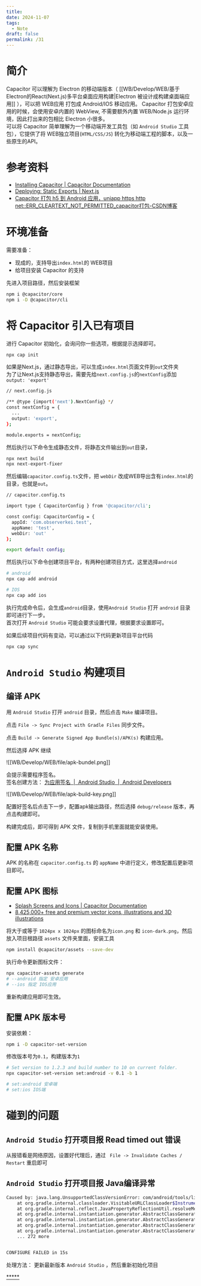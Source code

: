 ```yaml
---
title: 
date: 2024-11-07
tags:
  - Note
draft: false
permalink: /31
---
```

# 简介

Capacitor 可以理解为 Electron 的移动端版本（ [[WB/Develop/WEB/基于Electron的React(Next.js)多平台桌面应用构建|Electron 被设计成构建桌面端应用]] ），可以把 WEB应用 打包成 Android/IOS 移动应用。 
Capacitor 打包安卓应用的时候，会使用安卓内置的 WebView, 不需要额外内置 WEB/Node.js 运行环境，因此打出来的包相比 Electron 小很多。  
可以将 Capacitor 简单理解为一个移动端开发工具包（如 `Android Studio` 工具包），它提供了将 WEB独立项目(`HTML/CSS/JS`) 转化为移动端工程的脚本，以及一些原生的API。 


# 参考资料

- [Installing Capacitor | Capacitor Documentation](https://capacitorjs.com/docs/getting-started#add-capacitor-to-your-web-app)
- [Deploying: Static Exports | Next.js](https://nextjs.org/docs/pages/building-your-application/deploying/static-exports)
- [Capacitor 打包 h5 到 Android 应用，uniapp https http net::ERR_CLEARTEXT_NOT_PERMITTED_capacitor打包-CSDN博客](https://blog.csdn.net/KimBing/article/details/134093769)


# 环境准备

需要准备：  

- 现成的，支持导出`index.html`的 WEB项目
- 给项目安装 Capacitor 的支持

先进入项目路径，然后安装框架  

```bash
npm i @capacitor/core
npm i -D @capacitor/cli
```


# 将 Capacitor 引入已有项目

进行 Capacitor 初始化，会询问你一些选项，根据提示选择即可。    

```bash
npx cap init
```

如果是Next.js，通过静态导出，可以生成`index.html`页面文件到`out`文件夹  
为了让Next.js支持静态导出，需要先给`next.config.js`的`nextConfig`添加`output: 'export'`  

```bash
// next.config.js

/** @type {import('next').NextConfig} */
const nextConfig = {
  ...
  output: 'export',
};

module.exports = nextConfig;
```

然后执行以下命令生成静态文件，将静态文件输出到`out`目录，

```bash
npx next build
npx next-export-fixer
```

然后编辑`capacitor.config.ts`文件，把 `webDir` 改成WEB导出含有`index.html`的目录，也就是`out`。     

```bash
// capacitor.config.ts

import type { CapacitorConfig } from '@capacitor/cli';

const config: CapacitorConfig = {
  appId: 'com.observerkei.test',
  appName: 'test',
  webDir: 'out'
};

export default config;

```

然后执行以下命令创建项目平台，有两种创建项目方式，这里选择`android`   

```bash
# android
npx cap add android

# IOS
npx cap add ios
```

执行完成命令后，会生成`android`目录，使用`Android Studio` 打开 `android` 目录即可进行下一步。  
首次打开 `Android Studio` 可能会要求设置代理，根据要求设置即可。  

如果后续项目代码有变动，可以通过以下代码更新项目平台代码  

```bash
npx cap sync
```


# `Android Studio` 构建项目

## 编译 APK

用 `Android Studio` 打开 `android` 目录，然后点击 `Make` 编译项目。  

点击 `File -> Sync Project with Gradle Files` 同步文件。  

点击 `Build -> Generate Signed App Bundle(s)/APK(s)` 构建应用。  

然后选择 APK 继续  

![[WB/Develop/WEB/file/apk-bundel.png]]

会提示需要程序签名。  
签名创建方法：  [为应用签名  |  Android Studio  |  Android Developers](https://developer.android.com/studio/publish/app-signing?hl=zh-cn#generate-key)  

![[WB/Develop/WEB/file/apk-build-key.png]]  


配置好签名后点击下一步，配置apk输出路径，然后选择 `debug/release` 版本，再点击构建即可。  

构建完成后，即可得到 APK 文件，复制到手机里面就能安装使用。  


## 配置 APK 名称

APK 的名称在 `capacitor.config.ts` 的 `appName` 中进行定义，修改配置后更新项目即可。  


## 配置 APK 图标

- [Splash Screens and Icons | Capacitor Documentation](https://capacitorjs.com/docs/guides/splash-screens-and-icons)  
- [8,425,000+ free and premium vector icons, illustrations and 3D illustrations](https://www.iconfinder.com/)

将大于或等于 `1024px x 1024px` 的图标命名为`icon.png` 和 `icon-dark.png`，然后放入项目根路径 `assets` 文件夹里面，安装工具   

```bash
npm install @capacitor/assets --save-dev
```

执行命令更新图标文件：  

```bash
npx capacitor-assets generate
# --android 指定 安卓应用
# --ios 指定 IOS应用
```

重新构建应用即可生效。  


## 配置 APK 版本号

安装依赖：  
```bash
npm i -D capacitor-set-version
```

修改版本号为`0.1`，构建版本为`1`

```bash
# Set version to 1.2.3 and build number to 10 on current folder.
npx capacitor-set-version set:android -v 0.1 -b 1

# set:android 安卓端
# set:ios IOS端 
```


# 碰到的问题

## `Android Studio` 打开项目报 Read timed out 错误

从报错看是网络原因，设置好代理后，通过 ` File -> Invalidate Caches / Restart` 重启即可  

## `Android Studio` 打开项目报 Java编译异常 

```bash
Caused by: java.lang.UnsupportedClassVersionError: com/android/tools/lint/model/LintModelSeverity has been compiled by a more recent version of the Java Runtime (class file version 61.0), this version of the Java Runtime only recognizes class file versions up to 55.0
	at org.gradle.internal.classloader.VisitableURLClassLoader$InstrumentingVisitableURLClassLoader.findClass(VisitableURLClassLoader.java:186)
	at org.gradle.internal.reflect.JavaPropertyReflectionUtil.resolveMethodReturnType(JavaPropertyReflectionUtil.java:176)
	at org.gradle.internal.instantiation.generator.AbstractClassGenerator$ClassMetadata.resolveTypeVariables(AbstractClassGenerator.java:578)
	at org.gradle.internal.instantiation.generator.AbstractClassGenerator.assembleProperties(AbstractClassGenerator.java:370)
	at org.gradle.internal.instantiation.generator.AbstractClassGenerator.inspectType(AbstractClassGenerator.java:286)
	at org.gradle.internal.instantiation.generator.AbstractClassGenerator.generateUnderLock(AbstractClassGenerator.java:224)
	... 272 more


CONFIGURE FAILED in 15s
```

处理方法：  更新最新版本 `Android Studio` ，然后重新初始化项目


[*****](WB/Develop/WEB/WEB.md)
